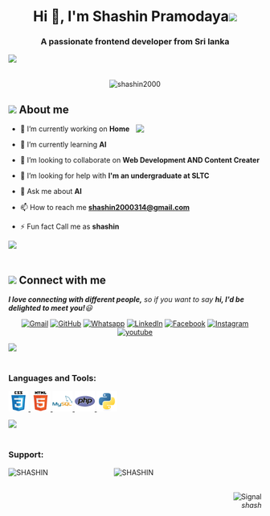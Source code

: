 <h1 align="center">Hi 👋, I'm Shashin Pramodaya<img height="40" src="https://emoji.gg/assets/emoji/7333-parrotdance.gif"></h1>
<h3 align="center">A passionate frontend developer from Sri lanka</h3>

<img src="https://user-images.githubusercontent.com/73097560/115834477-dbab4500-a447-11eb-908a-139a6edaec5c.gif"><br><br>


<p align="center"> <img src="https://komarev.com/ghpvc/?username=shashin2000&label=Profile%20views&color=0e75b6&style=flat" alt="shashin2000" /> </p>

## <picture><img src = "https://github.com/7oSkaaa/7oSkaaa/blob/main/Images/about_me.gif?raw=true" width = 50px></picture> About me
<picture> <img align="right" src="https://github.com/7oSkaaa/7oSkaaa/blob/main/Images/Right_Side.gif?raw=true" width = 250px></picture>


- 🔭 I’m currently working on **Home**

- 🌱 I’m currently learning **AI**

- 👯 I’m looking to collaborate on **Web Development AND Content Creater**

- 🤝 I’m looking for help with **I'm an undergraduate at SLTC**

- 💬 Ask me about **AI**

- 📫 How to reach me **shashin2000314@gmail.com**

- ⚡ Fun fact Call me as **shashin**

<img src="https://user-images.githubusercontent.com/73097560/115834477-dbab4500-a447-11eb-908a-139a6edaec5c.gif"><br><br>


## <picture> <img src="https://github.com/7oSkaaa/7oSkaaa/blob/main/Images/Connect-with-me.gif?raw=true" width="100px"> </picture> Connect with me
 <em><b>I love connecting with different people,</b> so if you want to say <b>hi, I'd be delighted to meet you!</b>😃</em><br>
<p align="center">
	<a href="shashin2000314@gmail.com"><img img src="https://img.shields.io/badge/gmail-%23EA4335.svg?style=plastic&logo=gmail&logoColor=white" alt="Gmail"/></a>
	<a href="https://github.com/shashin2000"><img src="https://img.shields.io/badge/github-%23181717.svg?style=plastic&logo=github&logoColor=white" alt="GitHub"/></a>
	<a href="https://wa.me/"><img src="https://img.shields.io/badge/whatsapp-%2325D366.svg?style=plastic&logo=whatsapp&logoColor=white" alt="Whatsapp"/></a>
	<a href="https://www.linkedin.com/in/shashin-pramodaya-3a8b10159/"><img src="https://img.shields.io/badge/linkedin-%230A66C2.svg?style=plastic&logo=linkedin&logoColor=white" alt="LinkedIn"/></a>
	<a href="https://www.facebook.com/shashin pramodaya"><img src="https://img.shields.io/badge/facebook-%231877F2.svg?style=plastic&logo=facebook&logoColor=white" alt="Facebook"/></a>
	<a href="https://www.instagram.com/shashin pramodaya/"><img src="https://img.shields.io/badge/instagram-%23E4405F.svg?style=plastic&logo=instagram&logoColor=white" alt="Instagram"/></a>
	<a href="https://www.youtube.com/@Cheewaraarana"><img src="https://img.shields.io/youtube/channel/subscribers/UC5FmXUVS6MF7C85ktXWuvqQ?style=plastic&logo=youtube&logoColor=red" alt="youtube"/></a>
</p>

<img src="https://user-images.githubusercontent.com/73097560/115834477-dbab4500-a447-11eb-908a-139a6edaec5c.gif"><br><br>

<h3 align="left">Languages and Tools:</h3>
<p align="left"> <a href="https://www.w3schools.com/css/" target="_blank" rel="noreferrer"> <img src="https://raw.githubusercontent.com/devicons/devicon/master/icons/css3/css3-original-wordmark.svg" alt="css3" width="40" height="40"/> </a> <a href="https://www.w3.org/html/" target="_blank" rel="noreferrer"> <img src="https://raw.githubusercontent.com/devicons/devicon/master/icons/html5/html5-original-wordmark.svg" alt="html5" width="40" height="40"/> </a> <a href="https://www.mysql.com/" target="_blank" rel="noreferrer"> <img src="https://raw.githubusercontent.com/devicons/devicon/master/icons/mysql/mysql-original-wordmark.svg" alt="mysql" width="40" height="40"/> </a> <a href="https://www.php.net" target="_blank" rel="noreferrer"> <img src="https://raw.githubusercontent.com/devicons/devicon/master/icons/php/php-original.svg" alt="php" width="40" height="40"/> </a> <a href="https://www.python.org" target="_blank" rel="noreferrer"> <img src="https://raw.githubusercontent.com/devicons/devicon/master/icons/python/python-original.svg" alt="python" width="40" height="40"/> </a> </p>

<img src="https://user-images.githubusercontent.com/73097560/115834477-dbab4500-a447-11eb-908a-139a6edaec5c.gif"><br><br>


<h3 align="left">Support:</h3>
<p><a href="https://www.buymeacoffee.com/SHASHIN"> <img align="left" src="https://cdn.buymeacoffee.com/buttons/v2/default-yellow.png" height="50" width="210" alt="SHASHIN" /></a><a href="https://ko-fi.com/SHASHIN"> <img align="left" src="https://cdn.ko-fi.com/cdn/kofi3.png?v=3" height="50" width="210" alt="SHASHIN" /></a></p><br><br>

<!-- Signal -->
<p align="right">
  <img alt="Signal" height="25px" src="https://media.giphy.com/media/hlRzt8TxCNVcEZBt9w/giphy.gif">
  <br>
  <em>shash</em>
</p>
